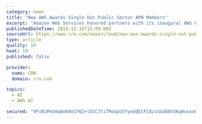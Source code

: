 ```yaml
---
category: news
title: "New AWS Awards Single Out Public Sector APN Members"
excerpt: "Amazon Web Services honored partners with its inaugural AWS Public Sector Competency and Region Awards at AWS re ... Smarttronix Migration Public Sector Technology Partner Award: New Relic Artificial Intelligence & Machine Learning Public Sector Consulting Partner Award: Novetta Artificial Intelligence & Machine Learning Public Sector ..."
publishedDateTime: 2019-12-16T15:09:00Z
sourceUrl: https://www.crn.com/news/cloud/new-aws-awards-single-out-public-sector-apn-members
type: article
quality: 19
heat: 19
published: false

provider:
  name: CRN
  domain: crn.com

topics:
  - AI
  - AWS AI

secured: "9FvB2PmVmq8oKNV1YQ2+lD1C7tiTMoGpG5YyoGQECP18ziGG4BAVSKqHosxo8cEImagYEp9cEhXQrG3EJ4pJN9xV7FepppbZRkoQ9DDGKe21do2C9PmHYHBwXeyIfelMk5G75xTI7B5fXyq/0+q2rGgP8yjPvPDFABGTtmR0E8jce2KZRLu1DLKjSHTCxSs1c6GY6181hEbLecYWDawD9DxwWm5YxiuMM1VT4xIiz3jMNnWGDhXraEMh2zMOxu5wRP7bkmyZcLLpqViK4DPdZB2f851uy5dth3613MBZoOk=;iLvoOVe3zyYapkXcAL6TFg=="
---
```


